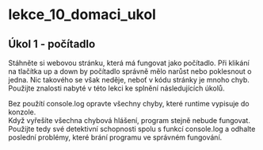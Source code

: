# lekce_10_domaci_ukol
## Úkol 1 - počítadlo
Stáhněte si webovou stránku, která má fungovat jako počítadlo. Při klikání na tlačítka up a down by počítadlo správně mělo narůst nebo poklesnout o jedna. Nic takového se však neděje, neboť v kódu stránky je mnoho chyb. Použijte znalosti nabyté v této lekci ke splnění následujících úkolů.

Bez použítí console.log opravte všechny chyby, které runtime vypisuje do konzole.  
Když vyřešíte všechna chybová hlášení, program stejně nebude fungovat. Použijte tedy své detektivní schopnosti spolu s funkcí console.log a odhalte poslední problémy, které brání programu ve správném fungování.